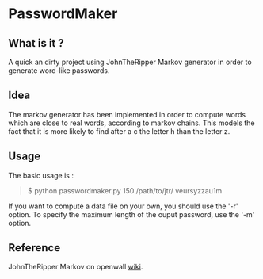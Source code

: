 PasswordMaker
=============

What is it ?
------------

A quick an dirty project using JohnTheRipper Markov generator in order to generate word-like passwords.

Idea
----

The markov generator has been implemented in order to compute words which are close to real words, according to markov chains.
This models the fact that it is more likely to find after a c the letter h than the letter z.

Usage
-----

The basic usage is :
>$ python passwordmaker.py 150 /path/to/jtr/
>veursyzzau1m

If you want to compute a data file on your own, you should use the '-r' option.
To specify the maximum length of the ouput password, use the '-m' option. 


Reference
---------

JohnTheRipper Markov on openwall [wiki](http://openwall.info/wiki/john/markov).

